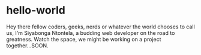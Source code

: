 # hello-world
Hey there fellow coders, geeks, nerds or whatever the world chooses to call us, I'm Siyabonga Ntontela, a budding web developer on the road to greatness. Watch the space, we might be working on a project together...SOON. 
